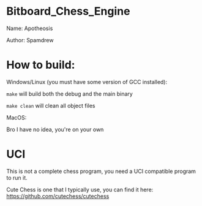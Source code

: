 # Bitboard_Chess_Engine
Name: Apotheosis

Author: Spamdrew

# How to build:
Windows/Linux (you must have some version of GCC installed):

`make` will build both the debug and the main binary

`make clean` will clean all object files

  
MacOS:

Bro I have no idea, you're on your own

# UCI
This is not a complete chess program, you need a UCI compatible program to run it.

Cute Chess is one that I typically use, you can find it here: https://github.com/cutechess/cutechess